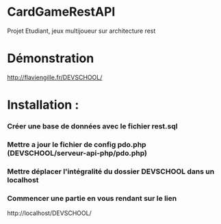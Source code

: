 # CardGameRestAPI
Projet Etudiant, jeux multijoueur sur architecture rest

# Démonstration 
http://flaviengille.fr/DEVSCHOOL/


# Installation : 

### Créer une base de données avec le fichier rest.sql
### Mettre a jour le fichier de config pdo.php (DEVSCHOOL/serveur-api-php/pdo.php)
### Mettre déplacer l'intégralité du dossier DEVSCHOOL dans un localhost
### Commencer une partie en vous rendant sur le lien 
  http://localhost/DEVSCHOOL/
